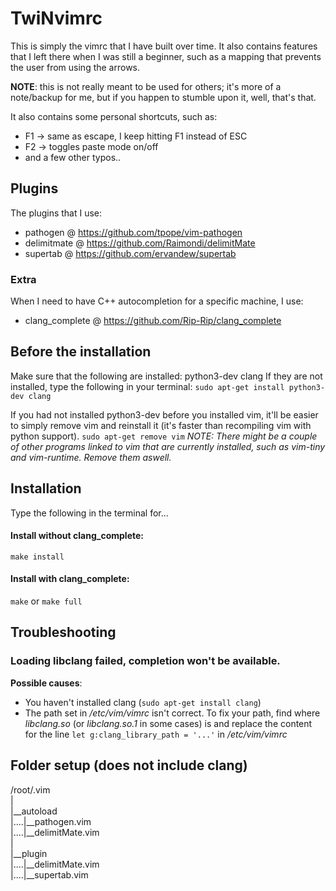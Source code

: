 # TwiNvimrc

This is simply the vimrc that I have built over time. It also contains features that I left there when I was still a beginner, such as a mapping that prevents the user from using the arrows.

__NOTE__: this is not really meant to be used for others; it's more of a note/backup for me, but if you happen to stumble upon it, well, that's that.

It also contains some personal shortcuts, such as:
 - F1 -> same as escape, I keep hitting F1 instead of ESC
 - F2 -> toggles paste mode on/off
 - and a few other typos..

## Plugins

The plugins that I use:
 - pathogen @ https://github.com/tpope/vim-pathogen
 - delimitmate @ https://github.com/Raimondi/delimitMate
 - supertab @ https://github.com/ervandew/supertab

### Extra

When I need to have C++ autocompletion for a specific machine, I use:
 - clang_complete @ https://github.com/Rip-Rip/clang_complete


## Before the installation
Make sure that the following are installed: python3-dev clang
If they are not installed, type the following in your terminal:
```sudo apt-get install python3-dev clang```

If you had not installed python3-dev before you installed vim, it'll be easier to simply remove vim and reinstall it (it's faster than recompiling vim with python support).
```sudo apt-get remove vim```
*NOTE: There might be a couple of other programs linked to vim that are currently installed, such as vim-tiny and vim-runtime. Remove them aswell.*

## Installation
Type the following in the terminal for...

#### Install without clang_complete:
`make install`

#### Install with clang_complete:
`make` 
or 
`make full`


## Troubleshooting
### Loading libclang failed, completion won't be available.
**Possible causes**: 
- You haven't installed clang (`sudo apt-get install clang`) 
- The path set in */etc/vim/vimrc* isn't correct. To fix your path, find where *libclang.so* (or *libclang.so.1* in some cases) is and replace the content for the line `let g:clang_library_path = '...'` in */etc/vim/vimrc*


## Folder setup (does not include clang)

/root/.vim <br />
| <br />
|__autoload <br />
|....|__pathogen.vim <br />
|....|__delimitMate.vim <br />
| <br />
|__plugin <br />
|....|__delimitMate.vim <br />
|....|__supertab.vim <br />

